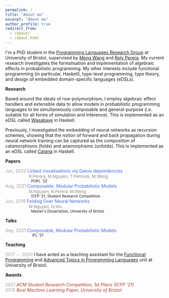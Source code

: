 ```yaml
---
permalink: /
title: "About me"
excerpt: "About me"
author_profile: true
redirect_from:
  - /about/
  - /about.html
---
```


I'm a PhD student in the [Programming Languages Research Group](https://bristolpl.github.io/) at University of Bristol, supervised by [Meng Wang](https://mengwangoxf.github.io/) and [Roly Perera](https://www.turing.ac.uk/people/researchers/roly-perera). My current research investigates the formalisation and implementation of algebraic effects in probabilistic programming. My other interests include functional programming (in particular, Haskell), type-level programming, type theory, and design of embedded domain-specific languages (eDSLs).

**Research**

Based around the ideals of row-polymorphism, I employ algebraic effect handlers and extensible data to allow models in probabilistic programming languages to be simultaneously composable and general-purpose (i.e. suitable for all forms of simulation and inference). This is implemented as an eDSL called [Wasabaye](https://github.com/min-nguyen/wasabaye) in Haskell.

Previously, I investigated the embedding of neural networks as recursion schemes, showing that the notion of forward and back propagation during neural network training can be captured as the composition of catamorphisms (folds) and anamorphisms (unfolds). This is implemented as an eDSL called [Catana](https://github.com/min-nguyen/catana) in Haskell.


**Papers**

<span style="color:#AA9E9D">Jan, 2022</span> <span style="color:#3C6BE4"> Linked visualisations via Galois dependencies </span><br/>
<span style="color:#85868B">                   <font size="2">R.Perera, M.Nguyen, T.Petricek, M.Weng </font> </span><br/>
<sup>                         POPL '22</sup><br/>
<span style="color:#AA9E9D">Aug, 2021</span> <span style="color:#3C6BE4"> Composable, Modular Probabilistic Models </span><br/>
<span style="color:#85868B">                   <font size="2">M.Nguyen, R.Perera, M.Weng </font> </span><br/>
<sup>                         ICFP '21, Student Research Competition</sup><br/>
<span style="color:#AA9E9D">Jun, 2019</span> <span style="color:#3C6BE4"> Folding Over Neural Networks</span><br/>
<span style="color:#85868B">                   <font size="2">M.Nguyen, N.Wu </font> </span><br/>
<sup>                         Master's Dissertation, University of Bristol</sup>

**Talks**

<span style="color:#AA9E9D">Sep, 2021</span> <span style="color:#3C6BE4"> Composable, Modular Probabilistic Models </span><br/>
<sup>                          IFL '21</sup><br/>

**Teaching**

<span style="color:#AA9E9D">2017 -- 2020</span> I have acted as a teaching assistant for the [Functional Programming](https://www.bris.ac.uk/unit-programme-catalogue/UnitDetails.jsa?unitCode=COMS10016) and [Advanced Topics in Programming Languages](https://www.bristol.ac.uk/unit-programme-catalogue/UnitDetails.jsa;jsessionid=523DFF5AD0E44080C9EBAD20F58B9DAE?ayrCode=20%2F21&unitCode=COMSM0066) unit at University of Bristol.

**Awards**

<span style="color:#AA9E9D">2021</span> <span style="color:#AE3C33">_ACM Student Research Competition, 1st Place  (ICFP '21)_</span><br/>
<span style="color:#AA9E9D">2019</span>  <span style="color:#AE3C33">_Best Machine Learning Paper, University of Bristol_</span>